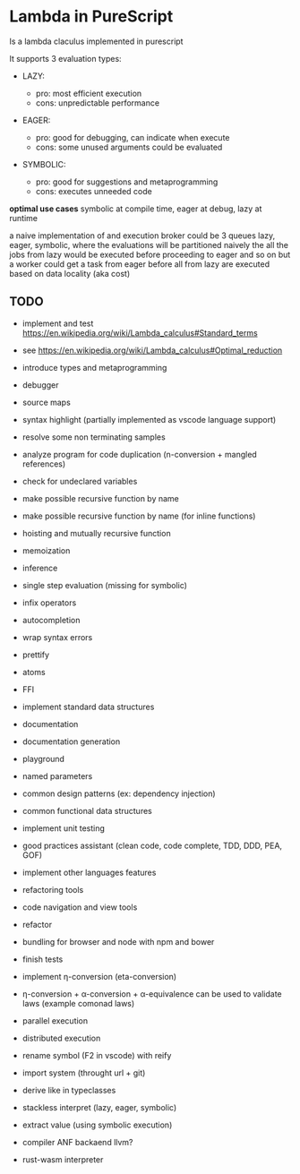 # Lambda in PureScript

Is a lambda claculus implemented in purescript

It supports 3 evaluation types:

- LAZY:
  - pro: most efficient execution
  - cons: unpredictable performance

- EAGER:
  - pro: good for debugging, can indicate when execute
  - cons: some unused arguments could be evaluated

- SYMBOLIC:
  - pro: good for suggestions and metaprogramming
  - cons: executes unneeded code

**optimal use cases** symbolic at compile time, eager at debug, lazy at runtime

a naive implementation of and execution broker could be 3 queues
lazy, eager, symbolic, where the evaluations will be partitioned
naively the all the jobs from lazy would be executed before proceeding to eager and so on
but a worker could get a task from eager before all from lazy are executed based on data locality (aka cost)

## TODO

- implement and test https://en.wikipedia.org/wiki/Lambda_calculus#Standard_terms

- see https://en.wikipedia.org/wiki/Lambda_calculus#Optimal_reduction

- introduce types and metaprogramming

- debugger

- source maps

- syntax highlight (partially implemented as vscode language support)

- resolve some non terminating samples

- analyze program for code duplication (n-conversion + mangled references)

- check for undeclared variables

- make possible recursive function by name  

- make possible recursive function by name (for inline functions)

- hoisting and mutually recursive function

- memoization

- inference

- single step evaluation (missing for symbolic)

- infix operators

- autocompletion

- wrap syntax errors

- prettify

- atoms

- FFI

- implement standard data structures

- documentation

- documentation generation

- playground

- named parameters

- common design patterns (ex: dependency injection)

- common functional data structures

- implement unit testing

- good practices assistant (clean code, code complete, TDD, DDD, PEA, GOF)

- implement other languages features

- refactoring tools

- code navigation and view tools

- refactor

- bundling for browser and node with npm and bower

- finish tests

- implement η-conversion (eta-conversion)

- η-conversion + α-conversion + α-equivalence can be used to validate laws (example comonad laws)

- parallel execution

- distributed execution

- rename symbol (F2 in vscode) with reify

- import system (throught url + git)

- derive like in typeclasses

- stackless interpret (lazy, eager, symbolic)

- extract value (using symbolic execution)

- compiler ANF backaend llvm?

- rust-wasm interpreter
